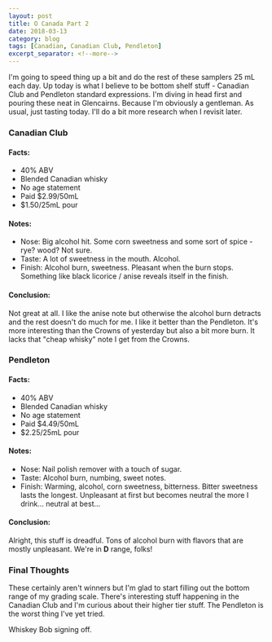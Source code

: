 ```yaml
---
layout: post
title: O Canada Part 2
date: 2018-03-13
category: blog
tags: [Canadian, Canadian Club, Pendleton]
excerpt_separator: <!--more-->
---
```


I'm going to speed thing up a bit and do the rest of these samplers 25 mL each day. Up today is what I believe to be bottom shelf stuff - Canadian Club and Pendleton standard expressions. I'm diving in head first and pouring these neat in Glencairns. Because I'm obviously a gentleman. As usual, just tasting today. I'll do a bit more research when I revisit later.

<!--more-->

### Canadian Club

#### Facts:

* 40% ABV
* Blended Canadian whisky
* No age statement
* Paid $2.99/50mL
* $1.50/25mL pour

#### Notes:

* Nose: Big alcohol hit. Some corn sweetness and some sort of spice - rye? wood? Not sure.
* Taste: A lot of sweetness in the mouth. Alcohol.
* Finish: Alcohol burn, sweetness. Pleasant when the burn stops. Something like black licorice / anise reveals itself in the finish.

#### Conclusion:

Not great at all. I like the anise note but otherwise the alcohol burn detracts and the rest doesn't do much for me. I like it better than the Pendleton. It's more interesting than the Crowns of yesterday but also a bit more burn. It lacks that "cheap whisky" note I get from the Crowns.

### Pendleton

#### Facts:

* 40% ABV
* Blended Canadian whisky
* No age statement
* Paid $4.49/50mL
* $2.25/25mL pour

#### Notes:

* Nose: Nail polish remover with a touch of sugar.
* Taste: Alcohol burn, numbing, sweet notes.
* Finish: Warming, alcohol, corn sweetness, bitterness. Bitter sweetness lasts the longest. Unpleasant at first but becomes neutral the more I drink... neutral at best...

#### Conclusion:

Alright, this stuff is dreadful. Tons of alcohol burn with flavors that are mostly unpleasant. We're in **D** range, folks!

### Final Thoughts

These certainly aren't winners but I'm glad to start filling out the bottom range of my grading scale. There's interesting stuff happening in the Canadian Club and I'm curious about their higher tier stuff. The Pendleton is the worst thing I've yet tried.

Whiskey Bob signing off.
